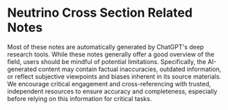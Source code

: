 # Neutrino Cross Section Related Notes 

Most of these notes are automatically generated by ChatGPT's deep research tools. While these notes generally offer a good overview of the field, users should be mindful of potential limitations. Specifically, the AI-generated content may contain factual inaccuracies, outdated information, or reflect subjective viewpoints and biases inherent in its source materials. We encourage critical engagement and cross-referencing with trusted, independent resources to ensure accuracy and completeness, especially before relying on this information for critical tasks.